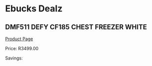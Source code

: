 
# Ebucks Dealz
## DMF511 DEFY CF185 CHEST FREEZER WHITE
[Product Page](https://www.ebucks.com/web/shop/productSelected.do?prodId=1227483730&catId=704986856)

Price: R3499.00

Savings: 


	